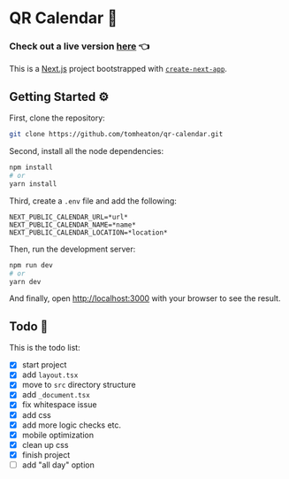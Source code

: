 # QR Calendar :calendar:

### Check out a live version [here](https://qr-calendar.vercel.app) :point_left:

This is a [Next.js](https://nextjs.org/) project bootstrapped with [`create-next-app`](https://github.com/vercel/next.js/tree/canary/packages/create-next-app).

## Getting Started :gear:

First, clone the repository:

```bash
git clone https://github.com/tomheaton/qr-calendar.git
```

Second, install all the node dependencies:
```bash
npm install
# or
yarn install
```

Third, create a `.env` file and add the following:

```dotenv
NEXT_PUBLIC_CALENDAR_URL=*url*
NEXT_PUBLIC_CALENDAR_NAME=*name*
NEXT_PUBLIC_CALENDAR_LOCATION=*location*
```

Then, run the development server:

```bash
npm run dev
# or
yarn dev
```

And finally, open [http://localhost:3000](http://localhost:3000) with your browser to see the result.

## Todo :pencil:

This is the todo list:

- [x] start project 
- [x] add `layout.tsx`
- [x] move to `src` directory structure
- [x] add `_document.tsx`
- [x] fix whitespace issue
- [x] add css
- [x] add more logic checks etc.
- [x] mobile optimization
- [x] clean up css
- [x] finish project
- [ ] add "all day" option
